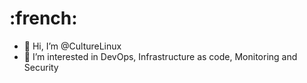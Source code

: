 # :french:
- 👋 Hi, I’m @CultureLinux
- 👀 I’m interested in DevOps, Infrastructure as code, Monitoring and Security

<!---
CultureLinux/CultureLinux is a ✨ special ✨ repository because its `README.md` (this file) appears on your GitHub profile.
You can click the Preview link to take a look at your changes.
--->
